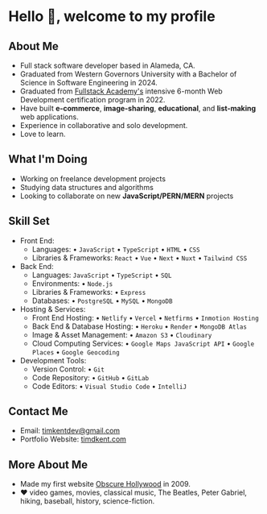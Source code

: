 # Hello 👋, welcome to my profile

## About Me

- Full stack software developer based in Alameda, CA.
- Graduated from Western Governors University with a Bachelor of Science in Software Engineering in 2024.
- Graduated from [Fullstack Academy's](https://www.fullstackacademy.com/) intensive 6-month Web
  Development certification program in 2022.
- Have built **e-commerce**, **image-sharing**, **educational**, and **list-making** web
  applications.
- Experience in collaborative and solo development.
- Love to learn.

## What I'm Doing

- Working on freelance development projects
- Studying data structures and algorithms
- Looking to collaborate on new **JavaScript/PERN/MERN** projects

## Skill Set

- Front End:
  - Languages: • `JavaScript` • `TypeScript` • `HTML` • `CSS`
  - Libraries &amp; Frameworks: `React` • `Vue` • `Next` • `Nuxt` •  `Tailwind CSS`
- Back End:
  - Languages: `JavaScript` • `TypeScript` • `SQL`
  - Environments: • `Node.js`
  - Libraries &amp; Frameworks: • `Express`
  - Databases: • `PostgreSQL` • `MySQL` • `MongoDB`
- Hosting &amp; Services:
  - Front End Hosting: • `Netlify` • `Vercel` • `Netfirms` • `Inmotion Hosting`
  - Back End &amp; Database Hosting: • `Heroku` • `Render` • `MongoDB Atlas`
  - Image &amp; Asset Management: • `Amazon S3` • `Cloudinary`
  - Cloud Computing Services: • `Google Maps JavaScript API` • `Google Places` • `Google Geocoding`
- Development Tools:
  - Version Control: • `Git`
  - Code Repository: • `GitHub` • `GitLab`
  - Code Editors: • `Visual Studio Code` • `IntelliJ`

## Contact Me

- Email: [timkentdev@gmail.com](mailto:timkentdev@gmail.com)
- Portfolio Website: [timdkent.com](https://timdkent.com)

## More About Me

- Made my first website [Obscure Hollywood](https://obscurehollywood.net/) in 2009.
- :hearts: video games, movies, classical music, The Beatles, Peter Gabriel, hiking, baseball,
  history, science-fiction.
